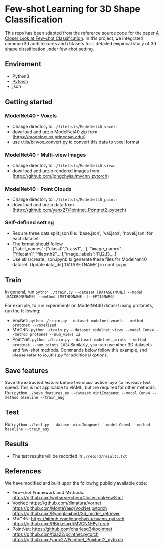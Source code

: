 # Few-shot Learning for 3D Shape Classification

This repo has been adapted from the reference source code for the paper [A Closer Look at Few-shot Classification](https://arxiv.org/abs/1904.04232). In this project, we integrated common 3d architectures and datasets for a detailed empirical study of 3d shape classification under few-shot setting.

## Enviroment
 - Python3
 - [Pytorch](http://pytorch.org/)
 - json

## Getting started
### ModelNet40 - Voxels
* Change directory to `./filelists/ModelNet40_voxels`
* download and unzip ModelNet40.zip from (https://modelnet.cs.princeton.edu/)
* use utils/binvox_convert.py to convert this data to voxel format

### ModelNet40 - Multi-view Images
* Change directory to `./filelists/ModelNet40_views`
* download and unzip rendered images from (https://github.com/jongchyisu/mvcnn_pytorch)

### ModelNet40 - Point Clouds
* Change directory to `./filelists/ModelNet40_points`
* download and unzip data from (https://github.com/yanx27/Pointnet_Pointnet2_pytorch)

### Self-defined setting
* Require three data split json file: 'base.json', 'val.json', 'novel.json' for each dataset  
* The format should follow   
{"label_names": ["class0","class1",...], "image_names": ["filepath1","filepath2",...],"image_labels":[l1,l2,l3,...]}  
* Use utils/create_json.ipynb to generate these files for ModelNet40 dataset. Update data_dir['DATASETNAME'] in configs.py.  

## Train
In general, run
```python ./train.py --dataset [DATASETNAME] --model [BACKBONENAME] --method [METHODNAME] [--OPTIONARG]```

For example, to run experiments on ModelNet40 dataset using protonets, run the following:
* VoxNet: `python ./train.py --dataset modelnet_voxels --method protonet --voxelized`
* MVCNN: `python ./train.py --dataset modelnet_views --model Conv4 --method protonet --num_views 12`
* PointNet: `python ./train.py --dataset modelnet_points --method protonet --num_points 1024`
Similarly, you can use other 3D datasets and few-shot methods.
Commands below follow this example, and please refer to io_utils.py for additional options.

## Save features
Save the extracted feature before the classifaction layer to increase test speed. This is not applicable to MAML, but are required for other methods.
Run
```python ./save_features.py --dataset miniImagenet --model Conv4 --method baseline --train_aug```

## Test
Run
```python ./test.py --dataset miniImagenet --model Conv4 --method baseline --train_aug```

## Results
* The test results will be recorded in `./record/results.txt`

## References
We have modified and built upon the following publicly available code:
* Few-shot Framework and Methods: 
https://github.com/wyharveychen/CloserLookFewShot 
* VoxNet: 
https://github.com/dimatura/voxnet
https://github.com/MonteYang/VoxNet.pytorch
https://github.com/Ryanglambert/3d_model_retriever
* MVCNN: 
https://github.com/jongchyisu/mvcnn_pytorch
https://github.com/RBirkeland/MVCNN-PyTorch
* PointNet: 
https://github.com/charlesq34/pointnet
https://github.com/fxia22/pointnet.pytorch
https://github.com/yanx27/Pointnet_Pointnet2_pytorch
